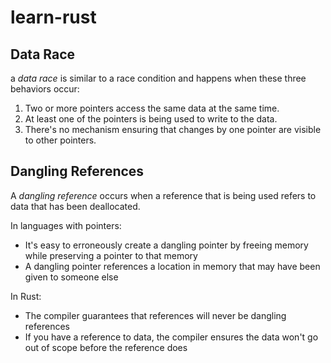 # learn-rust

## Data Race

a _data race_ is similar to a race condition and happens when these three behaviors occur:

1. Two or more pointers access the same data at the same time.
2. At least one of the pointers is being used to write to the data.
3. There's no mechanism ensuring that changes by one pointer are visible to other pointers.

## Dangling References

A _dangling reference_ occurs when a reference that is being used refers to data that has been deallocated.

In languages with pointers:

- It's easy to erroneously create a dangling pointer by freeing memory while preserving a pointer to that memory
- A dangling pointer references a location in memory that may have been given to someone else

In Rust:

- The compiler guarantees that references will never be dangling references
- If you have a reference to data, the compiler ensures the data won't go out of scope before the reference does
